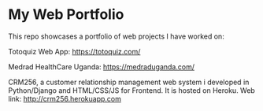 # My Web Portfolio
This repo showcases a portfolio of web projects I have worked on:

Totoquiz Web App: 
https://totoquiz.com/


Medrad HealthCare Uganda: 
https://medraduganda.com/


CRM256, a customer relationship management web system i developed in Python/Django and HTML/CSS/JS for Frontend. It is hosted on Heroku. 
Web link: http://crm256.herokuapp.com
